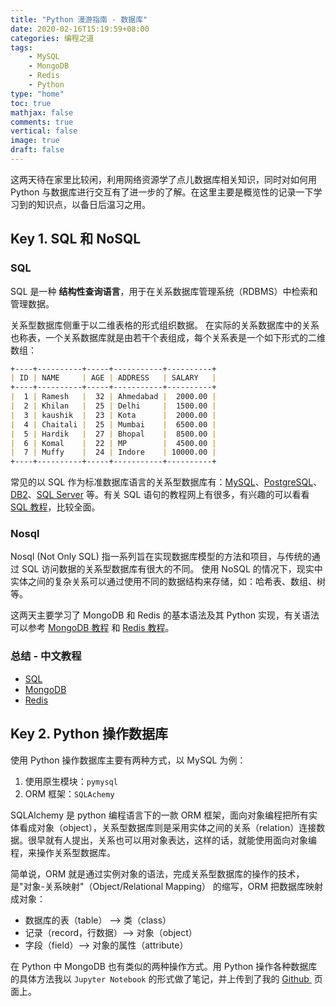 ```yaml
---
title: "Python 漫游指南 - 数据库"
date: 2020-02-16T15:19:59+08:00
categories: 编程之道
tags:
    - MySQL
    - MongoDB
    - Redis
    - Python
type: "home"
toc: true
mathjax: false
comments: true
vertical: false
image: true
draft: false
---
```


这两天待在家里比较闲，利用网络资源学了点儿数据库相关知识，同时对如何用 Python 与数据库进行交互有了进一步的了解。在这里主要是概览性的记录一下学习到的知识点，以备日后温习之用。

<!--more-->

## Key 1. SQL 和 NoSQL

### SQL

SQL 是一种  **结构性查询语言**，用于在关系数据库管理系统（RDBMS）中检索和管理数据。

关系型数据库侧重于以二维表格的形式组织数据。 在实际的关系数据库中的关系也称表，一个关系数据库就是由若干个表组成，每个关系表是一个如下形式的二维数组：

```markdown
+----+----------+-----+-----------+----------+
| ID | NAME     | AGE | ADDRESS   | SALARY   |
+----+----------+-----+-----------+----------+
|  1 | Ramesh   |  32 | Ahmedabad |  2000.00 |
|  2 | Khilan   |  25 | Delhi     |  1500.00 |
|  3 | kaushik  |  23 | Kota      |  2000.00 |
|  4 | Chaitali |  25 | Mumbai    |  6500.00 |
|  5 | Hardik   |  27 | Bhopal    |  8500.00 |
|  6 | Komal    |  22 | MP        |  4500.00 |
|  7 | Muffy    |  24 | Indore    | 10000.00 |
+----+----------+-----+-----------+----------+
```

常见的以 SQL 作为标准数据库语言的关系型数据库有：[MySQL](http://www.mysql.com/)、[PostgreSQL](http://www.postgresql.org/)、[DB2](http://www-01.ibm.com/software/data/db2/)、[SQL Server](https://www.microsoft.com/en-us/sqlserver/default.aspx) 等。有关 SQL 语句的教程网上有很多，有兴趣的可以看看 [SQL 教程](https://www.runoob.com/sql/sql-tutorial.html)，比较全面。

### Nosql

Nosql (Not Only SQL) 指一系列旨在实现数据库模型的方法和项目，与传统的通过 SQL 访问数据的关系型数据库有很大的不同。 使用 NoSQL 的情况下，现实中实体之间的复杂关系可以通过使用不同的数据结构来存储，如：哈希表、数组、树等。

这两天主要学习了 MongoDB 和 Redis 的基本语法及其 Python 实现，有关语法可以参考 [MongoDB 教程](https://www.runoob.com/mongodb/mongodb-tutorial.html) 和 [Redis 教程](https://www.runoob.com/redis/redis-tutorial.html)。

### 总结 - 中文教程

- [SQL](https://www.runoob.com/sql/sql-tutorial.html)
- [MongoDB](https://www.runoob.com/mongodb/mongodb-tutorial.html)
- [Redis](https://www.runoob.com/redis/redis-tutorial.html)



## Key 2. Python 操作数据库

使用 Python 操作数据库主要有两种方式，以 MySQL 为例：

1. 使用原生模块：`pymysql`
2. ORM 框架：`SQLAchemy`

SQLAlchemy 是 python 编程语言下的一款 ORM 框架，面向对象编程把所有实体看成对象（object），关系型数据库则是采用实体之间的关系（relation）连接数据。很早就有人提出，关系也可以用对象表达，这样的话，就能使用面向对象编程，来操作关系型数据库。

简单说，ORM 就是通过实例对象的语法，完成关系型数据库的操作的技术，是"对象-关系映射"（Object/Relational Mapping） 的缩写，ORM 把数据库映射成对象：

- 数据库的表（table） --> 类（class）
- 记录（record，行数据）--> 对象（object）
- 字段（field）--> 对象的属性（attribute）

在 Python 中 MongoDB 也有类似的两种操作方式。用 Python 操作各种数据库的具体方法我以 `Jupyter Notebook` 的形式做了笔记，并上传到了我的 [Github ](https://github.com/DivinerHJF/Database-Python) 页面上。

